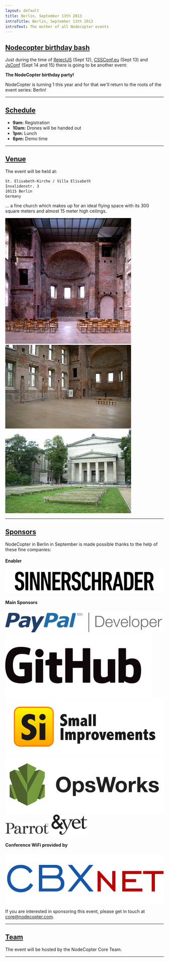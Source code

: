 ```yaml
---
layout: default
title: Berlin, September 13th 2013
introTitle: Berlin, September 13th 2013
introText: The mother of all Nodecopter events
---
```


<h2 id="intro"><a href="#intro">Nodecopter birthday bash</a></h2>


Just during the time of [RejectJS](http://rejectjs.org/) (Sept 12), [CSSConf.eu](http://2013.cssconf.eu/) (Sept 13) and [JsConf](http://2013.jsconf.eu/) (Sept 14 and 15) there is going to be another event:

**The NodeCopter birthday party!**

NodeCopter is turning 1 this year and for that we'll return to the roots of the event series: Berlin!

<hr>

<h2 id="schedule"><a href="#schedule">Schedule</a></h2>

<ul>
  <li><strong>9am:</strong> Registration</li>
  <li><strong>10am:</strong> Drones will be handed out</li>
  <li><strong>1pm:</strong> Lunch</li>
  <li><strong>6pm:</strong> Demo time</li>
</ul>

<hr>

<h2 id="venue"><a href="#venue">Venue</a></h2>

The event will be held at:

```
St. Elisabeth-Kirche / Villa Elisabeth
Invalidenstr. 3
10115 Berlin
Germany
```

... a fine church which makes up for an ideal flying space with its 300 square meters and almost 15 meter high ceilings.

<img src="/img/venue-st_elisabeth_church.jpg" width="400" height="400" />

<img src="/img/venue-st_elisabeth_church_indoor.jpg" width="400" height="266" />

<img src="/img/venue-st_elisabeth_church_front.jpg" width="400" height="266" />

<hr>

<h2 id="sponsors"><a href="#sponsors">Sponsors</a></h2>

<p>NodeCopter in Berlin in September is made possible thanks to the help of these fine companies:</p>

<h4>Enabler</h4>
<section class="sponsors">
  <a href="http://sinnerschrader.com"><img src="/img/sponsors/sinnerschrader2.png" /></a>
</section>

<h4>Main Sponsors</h4>
<section class="sponsors">
  <a href="https://developer.paypal.com/"><img src="/img/sponsors/paypal_developer.png" class="main-sponsor" /></a><br />
  <a href="http://github.com"><img src="/img/sponsors/github.png" /></a>
  <a href="http://small-improvements.com"><img src="/img/sponsors/small_improvements.png" /></a>
  <a href="http://aws.amazon.com/opsworks/"><img src="/img/sponsors/aws_opsworks.png" /></a>
  <a href="http://parrot.com"><img src="/img/sponsors/parrot.png" /></a>
  <a href="http://andyet.com" class="sponsor-andyet"><img src="/img/sponsors/andyet.png" /></a>
</section>

<h4>Conference WiFi provided by</h4>

<section class="sponsors">
  <a href="http://cbxnet.de"><img src="/img/sponsors/cbxnet.jpg" /></a>
</section>

If you are interested in sponsoring this event, please get in touch at <a href="mailto:core@nodecopter.com">core@nodecopter.com</a>.
<hr>

<h2 id="team"><a href="#team">Team</a></h2>

The event will be hosted by the NodeCopter Core Team.

<hr>
